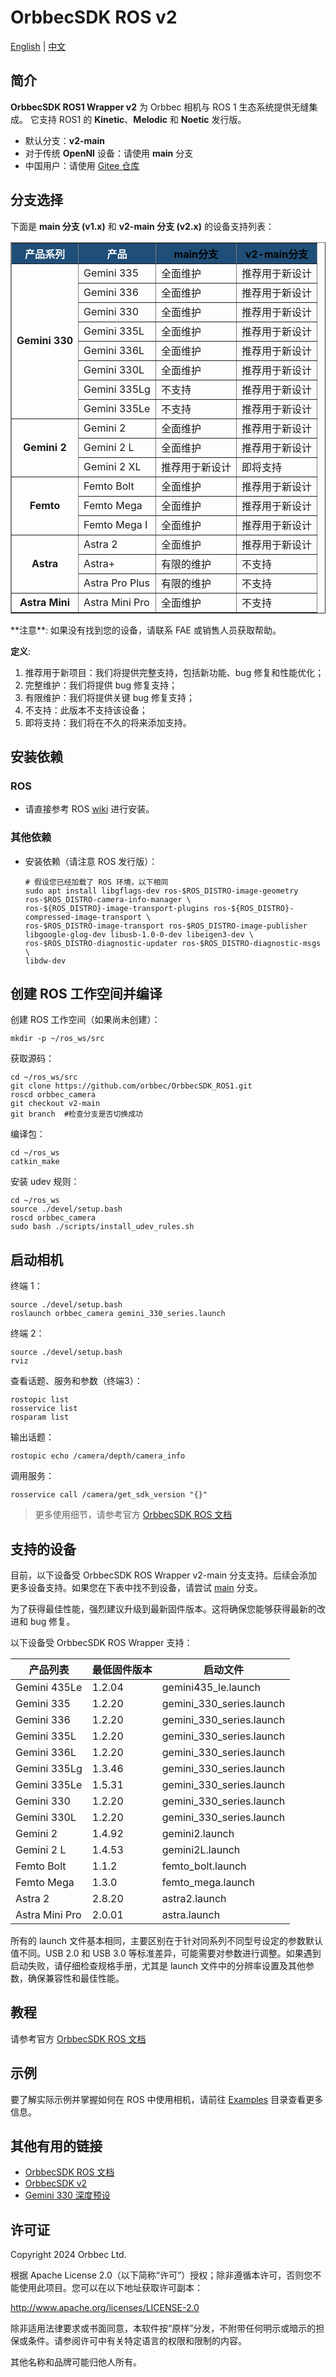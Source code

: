 # OrbbecSDK ROS v2

[English](./README.MD) | [中文](./README_CN.MD)

## 简介

**OrbbecSDK ROS1 Wrapper v2** 为 Orbbec 相机与 ROS 1 生态系统提供无缝集成。
 它支持 ROS1 的 **Kinetic**、**Melodic** 和 **Noetic** 发行版。

- 默认分支：**v2-main**
- 对于传统 **OpenNI** 设备：请使用 **main** 分支
- 中国用户：请使用 [Gitee 仓库](https://gitee.com/orbbecdeveloper/OrbbecSDK_ROS)

## 分支选择

下面是 **main 分支 (v1.x)** 和 **v2-main 分支 (v2.x)** 的设备支持列表：

<table border="1" style="border-collapse: collapse; text-align: left; width: 100%;">
  <thead>
    <tr style="background-color: #1f4e78; color: white; text-align: center;">
      <th>产品系列</th>
      <th>产品</th>
      <th><a href="https://github.com/orbbec/OrbbecSDK_ROS1/tree/main" style="color: black; text-decoration: none;">main分支</a></th>
      <th><a href="https://github.com/orbbec/OrbbecSDK_ROS1/tree/v2-main" style="color: black; text-decoration: none;">v2-main分支</a></th>
    </tr>
  </thead>
  <tbody>
    <tr>
      <td rowspan="8" style="text-align: center; font-weight: bold;">Gemini 330</td>
      <td>Gemini 335</td>
      <td>全面维护</td>
      <td>推荐用于新设计</td>
    </tr>
    <tr>
      <td>Gemini 336</td>
      <td>全面维护</td>
      <td>推荐用于新设计</td>
    </tr>
    <tr>
      <td>Gemini 330</td>
      <td>全面维护</td>
      <td>推荐用于新设计</td>
    </tr>
    <tr>
      <td>Gemini 335L</td>
      <td>全面维护</td>
      <td>推荐用于新设计</td>
    </tr>
    <tr>
      <td>Gemini 336L</td>
      <td>全面维护</td>
      <td>推荐用于新设计</td>
    </tr>
    <tr>
      <td>Gemini 330L</td>
      <td>全面维护</td>
      <td>推荐用于新设计</td>
    </tr>
    <tr>
      <td>Gemini 335Lg</td>
      <td>不支持</td>
      <td>推荐用于新设计</td>
    </tr>
    <tr>
      <td>Gemini 335Le</td>
      <td>不支持</td>
      <td>推荐用于新设计</td>
    </tr>
    <tr>
      <td rowspan="3" style="text-align: center; font-weight: bold;">Gemini 2</td>
      <td>Gemini 2</td>
      <td>全面维护</td>
      <td>推荐用于新设计</td>
    </tr>
    <tr>
      <td>Gemini 2 L</td>
      <td>全面维护</td>
      <td>推荐用于新设计</td>
    </tr>
    <tr>
      <td>Gemini 2 XL</td>
      <td>推荐用于新设计</td>
      <td>即将支持</td>
    </tr>
    <tr>
      <td rowspan="3" style="text-align: center; font-weight: bold;">Femto</td>
      <td>Femto Bolt</td>
      <td>全面维护</td>
      <td>推荐用于新设计</td>
    </tr>
    <tr>
      <td>Femto Mega</td>
      <td>全面维护</td>
      <td>推荐用于新设计</td>
    </tr>
    <tr>
      <td>Femto Mega I</td>
      <td>全面维护</td>
      <td>推荐用于新设计</td>
    </tr>
    <tr>
      <td rowspan="3" style="text-align: center; font-weight: bold;">Astra</td>
      <td>Astra 2</td>
      <td>全面维护</td>
      <td>推荐用于新设计</td>
    </tr>
    <tr>
      <td>Astra+</td>
      <td>有限的维护</td>
      <td>不支持</td>
    </tr>
    <tr>
      <td>Astra Pro Plus</td>
      <td>有限的维护</td>
      <td>不支持</td>
    </tr>
    <tr>
      <td style="text-align: center; font-weight: bold;">Astra Mini</td>
      <td>Astra Mini Pro</td>
      <td>全面维护</td>
      <td>不支持</td>
    </tr>
  </tbody>
</table>
**注意**: 如果没有找到您的设备，请联系 FAE 或销售人员获取帮助。

**定义**:

1. 推荐用于新项目：我们将提供完整支持，包括新功能、bug 修复和性能优化；
2. 完整维护：我们将提供 bug 修复支持；
3. 有限维护：我们将提供关键 bug 修复支持；
4. 不支持：此版本不支持该设备；
5. 即将支持：我们将在不久的将来添加支持。

## 安装依赖

### ROS

- 请直接参考 ROS [wiki](http://wiki.ros.org/ROS/Installation) 进行安装。

### 其他依赖

- 安装依赖（请注意 ROS 发行版）：

  ```
  # 假设您已经加载了 ROS 环境，以下相同
  sudo apt install libgflags-dev ros-$ROS_DISTRO-image-geometry ros-$ROS_DISTRO-camera-info-manager \
  ros-${ROS_DISTRO}-image-transport-plugins ros-${ROS_DISTRO}-compressed-image-transport \
  ros-$ROS_DISTRO-image-transport ros-$ROS_DISTRO-image-publisher libgoogle-glog-dev libusb-1.0-0-dev libeigen3-dev \
  ros-$ROS_DISTRO-diagnostic-updater ros-$ROS_DISTRO-diagnostic-msgs \
  libdw-dev
  ```

## 创建 ROS 工作空间并编译

创建 ROS 工作空间（如果尚未创建）：

```
mkdir -p ~/ros_ws/src
```

获取源码：

```
cd ~/ros_ws/src
git clone https://github.com/orbbec/OrbbecSDK_ROS1.git
roscd orbbec_camera
git checkout v2-main
git branch  #检查分支是否切换成功
```

编译包：

```
cd ~/ros_ws
catkin_make
```

安装 udev 规则：

```
cd ~/ros_ws
source ./devel/setup.bash
roscd orbbec_camera
sudo bash ./scripts/install_udev_rules.sh
```

## 启动相机

终端 1：

```
source ./devel/setup.bash
roslaunch orbbec_camera gemini_330_series.launch
```

终端 2：

```
source ./devel/setup.bash
rviz
```

查看话题、服务和参数（终端3）：

```
rostopic list
rosservice list
rosparam list
```

输出话题：

```
rostopic echo /camera/depth/camera_info
```

调用服务：

```
rosservice call /camera/get_sdk_version "{}"
```

> 更多使用细节，请参考官方 [OrbbecSDK ROS 文档](https://orbbec.github.io/OrbbecSDK_ROS1/source/4_application_guide/application_guide.html)

## 支持的设备

目前，以下设备受 OrbbecSDK ROS Wrapper v2-main 分支支持。后续会添加更多设备支持。如果您在下表中找不到设备，请尝试 [main](https://github.com/orbbec/OrbbecSDK_ROS1/tree/main) 分支。

为了获得最佳性能，强烈建议升级到最新固件版本。这将确保您能够获得最新的改进和 bug 修复。

以下设备受 OrbbecSDK ROS Wrapper 支持：

| 产品列表       | 最低固件版本 | **启动文件**             |
| -------------- | ------------ | ------------------------ |
| Gemini 435Le   | 1.2.04       | gemini435_le.launch      |
| Gemini 335     | 1.2.20       | gemini_330_series.launch |
| Gemini 336     | 1.2.20       | gemini_330_series.launch |
| Gemini 335L    | 1.2.20       | gemini_330_series.launch |
| Gemini 336L    | 1.2.20       | gemini_330_series.launch |
| Gemini 335Lg   | 1.3.46       | gemini_330_series.launch |
| Gemini 335Le   | 1.5.31       | gemini_330_series.launch |
| Gemini 330     | 1.2.20       | gemini_330_series.launch |
| Gemini 330L    | 1.2.20       | gemini_330_series.launch |
| Gemini 2       | 1.4.92       | gemini2.launch           |
| Gemini 2 L     | 1.4.53       | gemini2L.launch          |
| Femto Bolt     | 1.1.2        | femto_bolt.launch        |
| Femto Mega     | 1.3.0        | femto_mega.launch        |
| Astra 2        | 2.8.20       | astra2.launch            |
| Astra Mini Pro | 2.0.01       | astra.launch             |

所有的 launch 文件基本相同，主要区别在于针对同系列不同型号设定的参数默认值不同。USB 2.0 和 USB 3.0 等标准差异，可能需要对参数进行调整。如果遇到启动失败，请仔细检查规格手册，尤其是 launch 文件中的分辨率设置及其他参数，确保兼容性和最佳性能。

## 教程

请参考官方 [OrbbecSDK ROS 文档](https://orbbec.github.io/OrbbecSDK_ROS1/source/4_application_guide/application_guide.html)

## 示例

要了解实际示例并掌握如何在 ROS 中使用相机，请前往 [Examples](./examples/) 目录查看更多信息。

## 其他有用的链接

- [OrbbecSDK ROS 文档](https://orbbec.github.io/OrbbecSDK_ROS1/index.html)
- [OrbbecSDK v2](https://github.com/orbbec/OrbbecSDK_v2/releases)
- [Gemini 330 深度预设](https://www.orbbec.com/docs/g330-use-depth-presets/)

## 许可证

Copyright 2024 Orbbec Ltd.

根据 Apache License 2.0（以下简称“许可”）授权；除非遵循本许可，否则您不能使用此项目。您可以在以下地址获取许可副本：

http://www.apache.org/licenses/LICENSE-2.0

除非适用法律要求或书面同意，本软件按“原样”分发，不附带任何明示或暗示的担保或条件。请参阅许可中有关特定语言的权限和限制的内容。

其他名称和品牌可能归他人所有。
